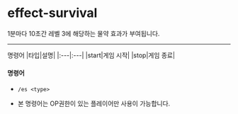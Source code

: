 # effect-survival

1분마다 10초간 레벨 3에 해당하는 물약 효과가 부여됩니다.
___
명령어
|타입|설명|
|:---|:---|
|start|게임 시작|
|stop|게임 종료|

#### 명령어
+ `/es <type>`
* 본 명령어는 OP권한이 있는 플레이어만 사용이 가능합니다.
